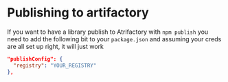 
# Publishing to artifactory

If you want to have a library publish to Atrifactory with `npm publish`
you need to add the following bit to your `package.json` and assuming
your creds are all set up right, it will just work

```json
"publishConfig": {
  "registry": "YOUR_REGISTRY"
},
```

